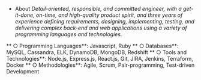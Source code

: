 - About
*Detail-oriented, responsible, and committed engineer, with a get-it-done, on-time, and high-quality product spirit, and three years of experience defining requirements, designing, implementing, testing, and delivering complex back-end and web applications using a variety of programming languages and technologies.*


** ○ Programming Languages**: Javascript, Ruby
** ○ Databases**: MySQL, Cassandra, ELK, DynamoDB, MongoDB, Redshift
** ○ Tools and Technologies**: Node.js, Express.js, React.js, Git, JIRA, Jenkins, Terraform, Docker
** ○ Methodologies**: Agile, Scrum, Pair-programming, Test-driven Development
